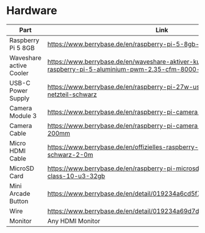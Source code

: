 # Hardware

| Part                    | Link                                                         |
| ----------------------- | ------------------------------------------------------------ |
| Raspberry Pi 5 8GB      | https://www.berrybase.de/en/raspberry-pi-5-8gb-ram           |
| Waveshare active Cooler | https://www.berrybase.de/en/waveshare-aktiver-kuehler-luefter-fuer-raspberry-pi-5-aluminium-pwm-2.35-cfm-8000-rpm-5v-dc |
| USB-C Power Supply      | https://www.berrybase.de/en/raspberry-pi-27w-usb-c-power-supply-netzteil-schwarz |
| Camera Module 3         | https://www.berrybase.de/en/raspberry-pi-camera-module-3-12mp |
| Camera Cable            | https://www.berrybase.de/en/raspberry-pi-camera-cable-standard-mini-200mm |
| Micro HDMI Cable        | https://www.berrybase.de/en/offizielles-raspberry-pi-micro-hdmi-kabel-schwarz-2-0m |
| MicroSD Card            | https://www.berrybase.de/en/raspberry-pi-microsdhc-speicherkarte-a2-class-10-u3-32gb |
| Mini Arcade Button      | https://www.berrybase.de/en/detail/019234a6cd5f7043bf6fa18ecbafef17 |
| Wire                    | https://www.berrybase.de/en/detail/019234a69d7d73c886d16a2d9147b79b |
| Monitor                 | Any HDMI Monitor                                             |

